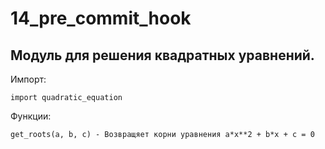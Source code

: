 # 14_pre_commit_hook

Модуль для решения квадратных уравнений.
---------------------------------------------------------------------------

Импорт:

    import quadratic_equation

Функции:

    get_roots(a, b, c) - Возвращяет корни уравнения a*x**2 + b*x + c = 0
